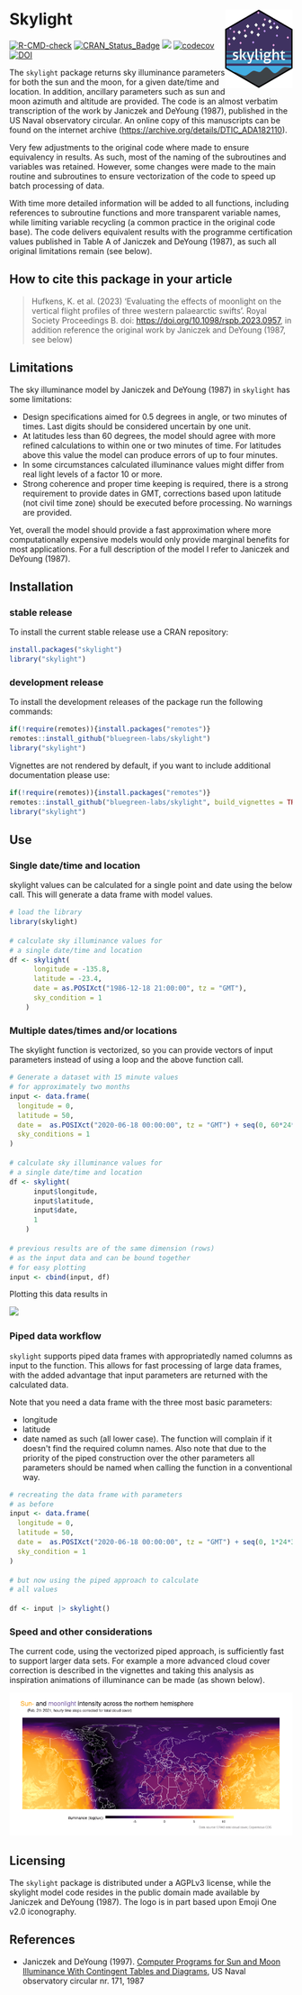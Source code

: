 # Skylight <a href='https://github.com/bluegreen-labs/skylight'><img src='logo.png' align="right" height="139" /></a>

[![R-CMD-check](https://github.com/bluegreen-labs/skylight/workflows/R-CMD-check/badge.svg)](https://github.com/bluegreen-labs/skylight/actions)
[![CRAN\_Status\_Badge](https://www.r-pkg.org/badges/version/skylight)](https://cran.r-project.org/package=skylight)
[![](https://cranlogs.r-pkg.org/badges/skylight)](https://cran.r-project.org/package=skylight)
[![codecov](https://codecov.io/gh/bluegreen-labs/skylight/branch/main/graph/badge.svg?token=66IIX0HL7K)](https://codecov.io/gh/bluegreen-labs/skylight)
[![DOI](https://zenodo.org/badge/DOI/10.5281/zenodo.7222045.svg)](https://doi.org/10.5281/zenodo.7222045)

The `skylight` package returns sky illuminance parameters for both the sun and 
the moon, for a given date/time and location. In addition, ancillary 
parameters such as sun and moon azimuth and altitude are provided. The code is 
an almost verbatim transcription of the work by Janiczek and DeYoung (1987), 
published in the US Naval observatory circular. An online copy of this 
manuscripts can be found on the internet archive 
(<https://archive.org/details/DTIC_ADA182110>).

Very few adjustments to the original code where made to ensure equivalency in 
results. As such, most of the naming of the subroutines and variables was 
retained. However, some changes were made to the main routine and subroutines 
to ensure vectorization of the code to speed up batch processing of data. 

With time more detailed information will be added to all functions, including 
references to subroutine functions and more transparent variable names, while
limiting variable recycling (a common practice in the original code base). 
The code delivers equivalent results with the programme certification values 
published in Table A of Janiczek and DeYoung (1987), as such all original 
limitations remain (see below).

## How to cite this package in your article

> Hufkens, K. et al. (2023) ‘Evaluating the effects of moonlight on the vertical flight profiles of three western palaearctic swifts’. Royal Society Proceedings B. doi: <https://doi.org/10.1098/rspb.2023.0957>, in addition reference the original work by Janiczek and DeYoung (1987, see below)

## Limitations

The sky illuminance model by Janiczek and DeYoung (1987) in `skylight` has some limitations:

- Design specifications aimed for 0.5 degrees in angle, or two minutes of times. Last digits should be considered uncertain by one unit.
- At latitudes less than 60 degrees, the model should agree with more refined calculations to within one or two minutes of time. For latitudes above this value the model can produce errors of up to four minutes.
- In some circumstances calculated illuminance values might differ from real light
levels of a factor 10 or more.
- Strong coherence and proper time keeping is required, there is a strong requirement
to provide dates in GMT, corrections based upon latitude (not civil time zone) should
be executed before processing. No warnings are provided.

Yet, overall the model should provide a fast approximation where more computationally expensive models would only provide marginal benefits for most applications. 
For a full description of the model I refer to Janiczek and DeYoung (1987).

## Installation

### stable release

To install the current stable release use a CRAN repository:

```r
install.packages("skylight")
library("skylight")
```

### development release

To install the development releases of the package run the following
commands:

``` r
if(!require(remotes)){install.packages("remotes")}
remotes::install_github("bluegreen-labs/skylight")
library("skylight")
```

Vignettes are not rendered by default, if you want to include additional
documentation please use:

``` r
if(!require(remotes)){install.packages("remotes")}
remotes::install_github("bluegreen-labs/skylight", build_vignettes = TRUE)
library("skylight")
```

## Use
### Single date/time and location

skylight values can be calculated for a single point and date using the below call. This will generate a data frame with model values.

```r
# load the library
library(skylight)

# calculate sky illuminance values for
# a single date/time and location
df <- skylight(
      longitude = -135.8,
      latitude = -23.4,
      date = as.POSIXct("1986-12-18 21:00:00", tz = "GMT"),
      sky_condition = 1
    )
```

### Multiple dates/times and/or locations

The skylight function is vectorized, so you can provide vectors of input parameters instead of using a loop and the above function call.

```r
# Generate a dataset with 15 minute values
# for approximately two months
input <- data.frame(
  longitude = 0,
  latitude = 50,
  date =  as.POSIXct("2020-06-18 00:00:00", tz = "GMT") + seq(0, 60*24*3600, 900),
  sky_conditions = 1
)

# calculate sky illuminance values for
# a single date/time and location
df <- skylight(
      input$longitude,
      input$latitude,
      input$date,
      1
    )

# previous results are of the same dimension (rows)
# as the input data and can be bound together
# for easy plotting
input <- cbind(input, df)
```

Plotting this data results in 

![](https://bluegreen-labs.github.io/skylight/articles/skylight_files/figure-html/unnamed-chunk-4-1.png)

### Piped data workflow

`skylight` supports piped data frames with appropriatedly named columns as input
to the function. This allows for fast processing of large data frames, with the
added advantage that input parameters are returned with the calculated data.

Note that you need a data frame with the three most basic parameters:
- longitude
- latitude
- date
named as such (all lower case). The function will complain if it doesn't
find the required column names. Also note that due to the priority of the
piped construction over the other parameters all parameters should be named
when calling the function in a conventional way.


```r
# recreating the data frame with parameters
# as before
input <- data.frame(
  longitude = 0,
  latitude = 50,
  date =  as.POSIXct("2020-06-18 00:00:00", tz = "GMT") + seq(0, 1*24*3600, 1800),
  sky_condition = 1
)

# but now using the piped approach to calculate
# all values

df <- input |> skylight()
```

### Speed and other considerations

The current code, using the vectorized piped approach, is sufficiently fast to
support larger data sets. For example a more advanced cloud cover correction is
described in the vignettes and taking this analysis as inspiration animations
of illuminance can be made (as shown below).

![](https://raw.githubusercontent.com/bluegreen-labs/skylight/main/map.gif)


## Licensing

The `skylight` package is distributed under a AGPLv3 license, while the skylight model code resides in the public domain made available by Janiczek and DeYoung (1987). The logo is in part based upon Emoji One v2.0 iconography.

## References

- Janiczek and DeYoung (1997). [Computer Programs for Sun and
 Moon Illuminance With Contingent Tables and Diagrams](https://archive.org/details/DTIC_ADA182110),
 US Naval observatory circular nr. 171, 1987
